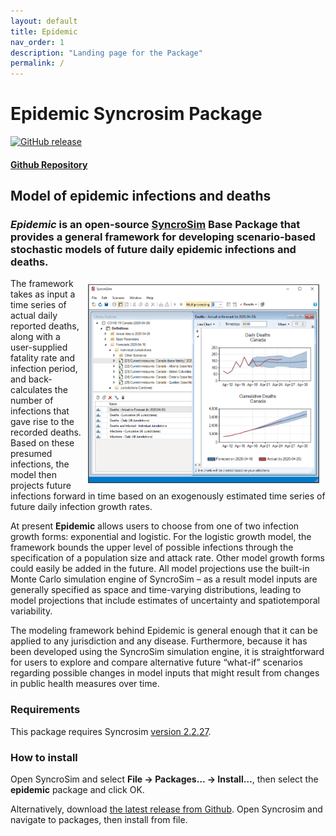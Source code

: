 ```yaml
---
layout: default
title: Epidemic
nav_order: 1
description: "Landing page for the Package"
permalink: /
---
```


# **Epidemic** Syncrosim Package
[![GitHub release](https://img.shields.io/github/v/release/ApexRMS/epidemic.svg?style=for-the-badge&color=d68a06)](https://GitHub.com/ApexRMS/epidemic/releases/)
#### [Github Repository](https://github.com/ApexRMS/epidemic)
## Model of epidemic infections and deaths
### *Epidemic* is an open-source [SyncroSim](https://syncrosim.com/) Base Package that provides a general framework for developing scenario-based stochastic models of future daily epidemic infections and deaths.

<img align="right" style="padding: 10px" width="370" src="assets/images/epidemic-screen-cap.png">

The framework takes as input a time series of actual daily reported deaths, along with a user-supplied fatality rate and infection period, and back-calculates the number of infections that gave rise to the recorded deaths. Based on these presumed infections, the model then projects future infections forward in time based on an exogenously estimated time series of future daily infection growth rates.

At present **Epidemic** allows users to choose from one of two infection growth forms: exponential and logistic. For the logistic growth model, the framework bounds the upper level of possible infections through the specification of a population size and attack rate. Other model growth forms could easily be added in the future. All model projections use the built-in Monte Carlo simulation engine of SyncroSim – as a result model inputs are generally specified as space and time-varying distributions, leading to model projections that include estimates of uncertainty and spatiotemporal variability.

The modeling framework behind Epidemic is general enough that it can be applied to any jurisdiction and any disease. Furthermore, because it has been developed using the SyncroSim simulation engine, it is straightforward for users to explore and compare alternative future “what-if” scenarios regarding possible changes in model inputs that might result from changes in public health measures over time.

### Requirements

This package requires Syncrosim [version 2.2.27](https://syncrosim.com/download/).

### How to install

Open SyncroSim and select **File -> Packages… -> Install…**, then select the **epidemic** package and click OK.

Alternatively, download [the latest release from Github](https://github.com/ApexRMS/epidemic/releases/). Open Syncrosim and navigate to packages, then install from file.
